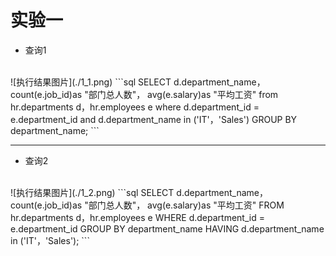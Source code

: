 # 实验一
- 查询1
<br>
![执行结果图片](./1_1.png)
```sql
SELECT d.department_name，count(e.job_id)as "部门总人数"，
avg(e.salary)as "平均工资"
from hr.departments d，hr.employees e
where d.department_id = e.department_id
and d.department_name in ('IT'，'Sales')
GROUP BY department_name;
```
<br>

----------
- 查询2
<br>
![执行结果图片](./1_2.png)
```sql
SELECT d.department_name，count(e.job_id)as "部门总人数"，
avg(e.salary)as "平均工资"
FROM hr.departments d，hr.employees e
WHERE d.department_id = e.department_id
GROUP BY department_name
HAVING d.department_name in ('IT'，'Sales');
```
<br>
